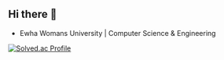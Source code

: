 ## Hi there 👋

<!--
**chelsseeey/chelsseeey** is a ✨ _special_ ✨ repository because its `README.md` (this file) appears on your GitHub profile.

Here are some ideas to get you started:

- 🔭 I’m currently working on ...
- 🌱 I’m currently learning ...
- 👯 I’m looking to collaborate on ...
- 🤔 I’m looking for help with ...
- 💬 Ask me about ...
- 📫 How to reach me: ...
- 😄 Pronouns: ...
- ⚡ Fun fact: ...
-->
<!-- ──────────────────────────────────────────────────────── -->
- Ewha Womans University | Computer Science & Engineering 

[![Solved.ac Profile](http://mazassumnida.wtf/api/v2/generate_badge?boj=stargirl03)](https://solved.ac/stargirl03/)

